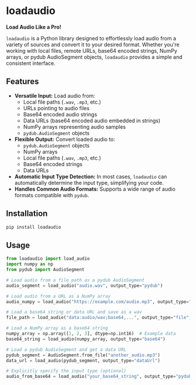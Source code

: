 # loadaudio

<!-- [![PyPI version](https://badge.fury.io/py/loadaudio.svg)](https://pypi.org/project/loadaudio/)
![Python Versions](https://img.shields.io/pypi/pyversions/loadaudio)
<!-- Add more badges here for build status, code coverage, etc. if applicable -->

**Load Audio Like a Pro!**

`loadaudio` is a Python library designed to effortlessly load audio from a variety of sources and convert it to your desired format. Whether you're working with local files, remote URLs, base64 encoded strings, NumPy arrays, or pydub AudioSegment objects, `loadaudio` provides a simple and consistent interface.

## Features

*   **Versatile Input:** Load audio from:
    *   Local file paths (`.wav`, `.mp3`, etc.)
    *   URLs pointing to audio files
    *   Base64 encoded audio strings
    *   Data URLs (base64 encoded audio embedded in strings)
    *   NumPy arrays representing audio samples
    *   `pydub.AudioSegment` objects
*   **Flexible Output:** Convert loaded audio to:
    *   `pydub.AudioSegment` objects
    *   NumPy arrays
    *   Local file paths (`.wav`, `.mp3`, etc.)
    *   Base64 encoded strings
    *   Data URLs
*   **Automatic Input Type Detection:**  In most cases, `loadaudio` can automatically determine the input type, simplifying your code.
*   **Handles Common Audio Formats:** Supports a wide range of audio formats compatible with `pydub`.

## Installation

```bash
pip install loadaudio
```

## Usage

```python
from loadaudio import load_audio
import numpy as np
from pydub import AudioSegment

# Load audio from a file path as a pydub AudioSegment
audio_segment = load_audio("audio.wav", output_type="pydub")

# Load audio from a URL as a NumPy array
audio_numpy = load_audio("https://example.com/audio.mp3", output_type="numpy")

# Load a base64 string or data URL and save as a wav
file_path = load_audio("data:audio/wav;base64,...", output_type="file", output_path="output.wav")

# Load a NumPy array as a base64 string
numpy_array = np.array([1, 2, 3], dtype=np.int16)  # Example data
base64_string = load_audio(numpy_array, output_type="base64")

# Load a pydub AudioSegment and get a data URL
pydub_segment = AudioSegment.from_file("another_audio.mp3")
data_url = load_audio(pydub_segment, output_type="dataUrl")

# Explicitly specify the input type (optional)
audio_from_base64 = load_audio("your_base64_string", output_type="pydub", input_type="base64")
```